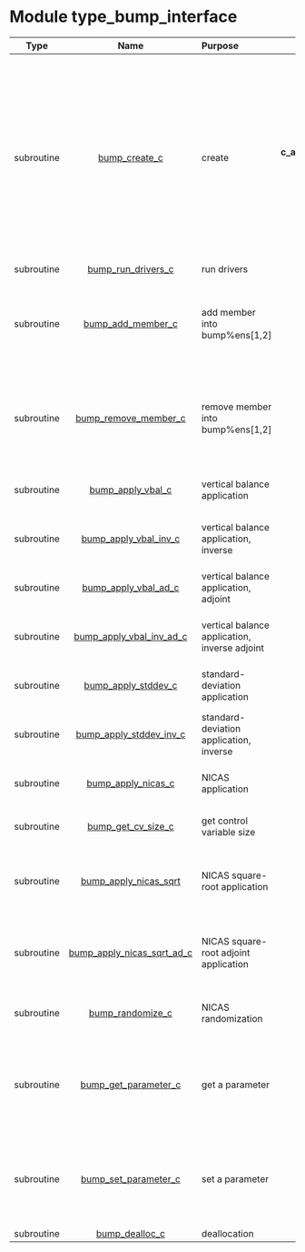 # Module type_bump_interface

| Type | Name | Purpose | Arguments |     | Type | Intent |
| :--: | :--: | :------ | --------: | :-- | :--: | :----: |
| subroutine | [bump_create_c](https://github.com/JCSDA/saber/tree/develop/src/saber/bump/type_bump_interface.F90#L35) | create | **key_bump**<br>**c_comm**<br>**c_afunctionspace**<br>**c_afieldset**<br>**c_conf**<br>**c_grid** |  BUMP<br> FCKIT MPI communicator wrapper<br> ATLAS function space<br> ATLAS fieldset  (containing geometry features: area, vunit, gmask, smask)<br> FCKIT configuration<br> FCKIT grid configuration | integer(c_int)<br>type(c_ptr)<br>type(c_ptr)<br>type(c_ptr)<br>type(c_ptr)<br>type(c_ptr) | inout<br>in<br>in<br>in<br>in<br>in |
| subroutine | [bump_run_drivers_c](https://github.com/JCSDA/saber/tree/develop/src/saber/bump/type_bump_interface.F90#L69) | run drivers | **key_bump** |  BUMP | integer(c_int) | in |
| subroutine | [bump_add_member_c](https://github.com/JCSDA/saber/tree/develop/src/saber/bump/type_bump_interface.F90#L94) | add member into bump%ens[1,2] | **key_bump**<br>**c_afieldset**<br>**ie**<br>**iens** |  BUMP<br> ATLAS fieldset pointer<br> Ensemble member index<br> Ensemble index | integer(c_int)<br>type(c_ptr)<br>integer(c_int)<br>integer(c_int) | in<br>in<br>in<br>in |
| subroutine | [bump_remove_member_c](https://github.com/JCSDA/saber/tree/develop/src/saber/bump/type_bump_interface.F90#L121) | remove member into bump%ens[1,2] | **key_bump**<br>**c_afieldset**<br>**ie**<br>**iens** |  BUMP<br> ATLAS fieldset pointer<br> Ensemble member index<br> Ensemble index | integer(c_int)<br>type(c_ptr)<br>integer(c_int)<br>integer(c_int) | in<br>in<br>in<br>in |
| subroutine | [bump_apply_vbal_c](https://github.com/JCSDA/saber/tree/develop/src/saber/bump/type_bump_interface.F90#L146) | vertical balance application | **key_bump**<br>**c_afieldset** |  BUMP<br> ATLAS fieldset pointer | integer(c_int)<br>type(c_ptr) | in<br>in |
| subroutine | [bump_apply_vbal_inv_c](https://github.com/JCSDA/saber/tree/develop/src/saber/bump/type_bump_interface.F90#L171) | vertical balance application, inverse | **key_bump**<br>**c_afieldset** |  BUMP<br> ATLAS fieldset pointer | integer(c_int)<br>type(c_ptr) | in<br>in |
| subroutine | [bump_apply_vbal_ad_c](https://github.com/JCSDA/saber/tree/develop/src/saber/bump/type_bump_interface.F90#L196) | vertical balance application, adjoint | **key_bump**<br>**c_afieldset** |  BUMP<br> ATLAS fieldset pointer | integer(c_int)<br>type(c_ptr) | in<br>in |
| subroutine | [bump_apply_vbal_inv_ad_c](https://github.com/JCSDA/saber/tree/develop/src/saber/bump/type_bump_interface.F90#L221) | vertical balance application, inverse adjoint | **key_bump**<br>**c_afieldset** |  BUMP<br> ATLAS fieldset pointer | integer(c_int)<br>type(c_ptr) | in<br>in |
| subroutine | [bump_apply_stddev_c](https://github.com/JCSDA/saber/tree/develop/src/saber/bump/type_bump_interface.F90#L246) | standard-deviation application | **key_bump**<br>**c_afieldset** |  BUMP<br> ATLAS fieldset pointer | integer(c_int)<br>type(c_ptr) | in<br>in |
| subroutine | [bump_apply_stddev_inv_c](https://github.com/JCSDA/saber/tree/develop/src/saber/bump/type_bump_interface.F90#L271) | standard-deviation application, inverse | **key_bump**<br>**c_afieldset** |  BUMP<br> ATLAS fieldset pointer | integer(c_int)<br>type(c_ptr) | in<br>in |
| subroutine | [bump_apply_nicas_c](https://github.com/JCSDA/saber/tree/develop/src/saber/bump/type_bump_interface.F90#L296) | NICAS application | **key_bump**<br>**c_afieldset** |  BUMP<br> ATLAS fieldset pointer | integer(c_int)<br>type(c_ptr) | in<br>in |
| subroutine | [bump_get_cv_size_c](https://github.com/JCSDA/saber/tree/develop/src/saber/bump/type_bump_interface.F90#L321) | get control variable size | **key_bump**<br>**n** |  BUMP<br> Control variable size | integer(c_int)<br>integer(c_int) | in<br>out |
| subroutine | [bump_apply_nicas_sqrt](https://github.com/JCSDA/saber/tree/develop/src/saber/bump/type_bump_interface.F90#L345) | NICAS square-root application | **key_bump**<br>**cv(:)**<br>**c_afieldset** |  BUMP<br> Control variable<br> ATLAS fieldset pointer | integer(c_int)<br>real(c_double)<br>type(c_ptr) | in<br>in<br>in |
| subroutine | [bump_apply_nicas_sqrt_ad_c](https://github.com/JCSDA/saber/tree/develop/src/saber/bump/type_bump_interface.F90#L371) | NICAS square-root adjoint application | **key_bump**<br>**c_afieldset**<br>**cv(:)** |  BUMP<br> ATLAS fieldset pointer<br> Control variable | integer(c_int)<br>type(c_ptr)<br>real(c_double) | in<br>in<br>inout |
| subroutine | [bump_randomize_c](https://github.com/JCSDA/saber/tree/develop/src/saber/bump/type_bump_interface.F90#L396) | NICAS randomization | **key_bump**<br>**c_afieldset** |  BUMP<br> ATLAS fieldset pointer | integer(c_int)<br>type(c_ptr) | in<br>in |
| subroutine | [bump_get_parameter_c](https://github.com/JCSDA/saber/tree/develop/src/saber/bump/type_bump_interface.F90#L423) | get a parameter | **key_bump**<br>**nstr**<br>**cstr(nstr)**<br>**c_afieldset** |  BUMP<br> Parameter name size<br> Parameter name<br> ATLAS fieldset pointer | integer(c_int)<br>integer(c_int)<br>character(kind=c_char)<br>type(c_ptr) | in<br>in<br>in<br>in |
| subroutine | [bump_set_parameter_c](https://github.com/JCSDA/saber/tree/develop/src/saber/bump/type_bump_interface.F90#L456) | set a parameter | **key_bump**<br>**nstr**<br>**cstr(nstr)**<br>**c_afieldset** |  BUMP<br> Parameter name size<br> Parameter name<br> ATLAS fieldset pointer | integer(c_int)<br>integer(c_int)<br>character(kind=c_char)<br>type(c_ptr) | in<br>in<br>in<br>in |
| subroutine | [bump_dealloc_c](https://github.com/JCSDA/saber/tree/develop/src/saber/bump/type_bump_interface.F90#L486) | deallocation | **key_bump** |  BUMP | integer(c_int) | inout |
